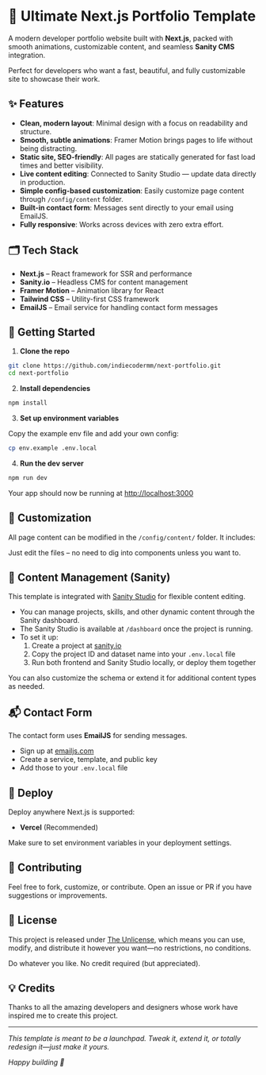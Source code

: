 # 🚀 Ultimate Next.js Portfolio Template

A modern developer portfolio website built with **Next.js**, packed with smooth animations, customizable content, and seamless **Sanity CMS** integration.

Perfect for developers who want a fast, beautiful, and fully customizable site to showcase their work.

## ✨ Features

- **Clean, modern layout**: Minimal design with a focus on readability and structure.
- **Smooth, subtle animations**: Framer Motion brings pages to life without being distracting.
- **Static site, SEO-friendly**: All pages are statically generated for fast load times and better visibility.
- **Live content editing**: Connected to Sanity Studio — update data directly in production.
- **Simple config-based customization**: Easily customize page content through `/config/content` folder.
- **Built-in contact form**: Messages sent directly to your email using EmailJS.
- **Fully responsive**: Works across devices with zero extra effort.

## 🗂 Tech Stack

- **Next.js** – React framework for SSR and performance
- **Sanity.io** – Headless CMS for content management
- **Framer Motion** – Animation library for React
- **Tailwind CSS** – Utility-first CSS framework
- **EmailJS** – Email service for handling contact form messages

## 🚀 Getting Started

1. **Clone the repo**

```bash
git clone https://github.com/indiecodermm/next-portfolio.git
cd next-portfolio
```

2. **Install dependencies**

```bash
npm install
```

3. **Set up environment variables**

Copy the example env file and add your own config:

```bash
cp env.example .env.local
```

4. **Run the dev server**

```bash
npm run dev
```

Your app should now be running at [http://localhost:3000](http://localhost:3000)

## 🧩 Customization

All page content can be modified in the `/config/content/` folder. It includes:

Just edit the files – no need to dig into components unless you want to.

## 📝 Content Management (Sanity)

This template is integrated with [Sanity Studio](https://www.sanity.io/) for flexible content editing.

- You can manage projects, skills, and other dynamic content through the Sanity dashboard.
- The Sanity Studio is available at `/dashboard` once the project is running.
- To set it up:
  1. Create a project at [sanity.io](https://www.sanity.io/)
  2. Copy the project ID and dataset name into your `.env.local` file
  3. Run both frontend and Sanity Studio locally, or deploy them together

You can also customize the schema or extend it for additional content types as needed.

## 📬 Contact Form

The contact form uses **EmailJS** for sending messages.

- Sign up at [emailjs.com](https://www.emailjs.com/)
- Create a service, template, and public key
- Add those to your `.env.local` file

## 🧪 Deploy

Deploy anywhere Next.js is supported:

- **Vercel** (Recommended)

Make sure to set environment variables in your deployment settings.

## 🤝 Contributing

Feel free to fork, customize, or contribute. Open an issue or PR if you have suggestions or improvements.

## 📄 License

This project is released under [The Unlicense](https://unlicense.org/), which means you can use, modify, and distribute it however you want—no restrictions, no conditions.

Do whatever you like. No credit required (but appreciated).

## 💡 Credits

Thanks to all the amazing developers and designers whose work have inspired me to create this project.

---

_This template is meant to be a launchpad. Tweak it, extend it, or totally redesign it—just make it yours._

_Happy building 🚀_
